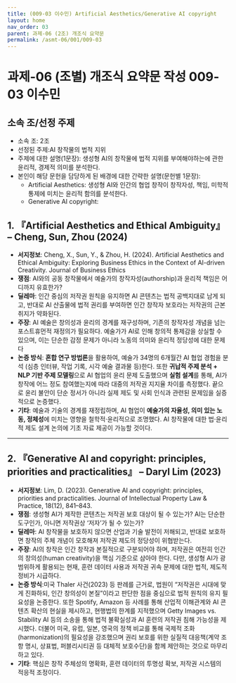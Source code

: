 ```yaml
---
title: (009-03 이수민) Artificial Aesthetics/Generative AI copyright
layout: home
nav_order: 03
parent: 과제-06 (2조) 개조식 요약문
permalink: /asmt-06/001/009-03
---
```


# 과제-06 (조별) 개조식 요약문 작성 009-03 이수민 

## 소속 조/선정 주제

- 소속 조: 2조
- 선정된 주제:AI 창작물의 법적 지위 
- 주제에 대한 설명(1문장):  생성형 AI의 창작물에 법적 지위를 부여해야하는에 관한 윤리적, 경제적 의미를 분석한다.
- 본인이 해당 문헌을 담당하게 된 배경에 대한 간략한 설명(문헌별 1문장):  
  - Artificial Aesthetics: 생성형 AI와 인간의 협업 창작이 창작자성, 책임, 미학적 통제에 미치는 윤리적 함의를 분석한다.
  - Generative AI copyright: 

## 1. 『Artificial Aesthetics and Ethical Ambiguity』 – Cheng, Sun, Zhou (2024)

- **서지정보**: Cheng, X., Sun, Y., & Zhou, H. (2024). Artificial Aesthetics and Ethical Ambiguity: Exploring Business Ethics in the Context of AI-driven Creativity. Journal of Business Ethics
- **쟁점**: AI와의 공동 창작물에서 예술가의 창작자성(authorship)과 윤리적 책임은 어디까지 유효한가?  
- **딜레마**: 인간 중심의 저작권 원칙을 유지하면 AI 콘텐츠는 법적 공백지대로 남게 되고, 반대로 AI 산출물에 법적 권리를 부여하면 인간 창작자 보호라는 저작권의 근본 취지가 약화된다.  
- **주장**: AI 예술은 창의성과 윤리의 경계를 재구성하며, 기존의 창작자성 개념을 넘는 포스트휴먼적 재정의가 필요하다.
예술가가 AI로 인해 창의적 통제감을 상실할 수 있으며, 이는 단순한 감정 문제가 아니라 노동의 의미와 윤리적 정당성에 대한 문제다  
- **논증 방식**: **혼합 연구 방법론**을 활용하여, 예술가 34명의 6개월간 AI 협업 경험을 분석 (심층 인터뷰, 작업 기록, 시각 예술 결과물 등)한다. 또한 **귀납적 주제 분석 + NLP 기반 주제 모델링**으로 AI 협업의 윤리 문제 도출했으며 **실험 설계**를 통해, AI가 창작에 어느 정도 참여했는지에 따라 대중의 저작권 지지율 차이를 측정했다. 끝으로 윤리 불안이 단순 정서가 아니라 실제 제도 및 사회 인식과 관련된 문제임을 실증적으로 논증했다. 
- **기타**: 예술과 기술의 경계를 재정립하며, AI 협업이 **예술가의 자율성, 의미 있는 노동, 정체성**에 미치는 영향을 철학적·윤리적으로 조명했다. AI 창작물에 대한 법·윤리적 제도 설계 논의에 기초 자료 제공이 가능할 것이다.
---

## 2. 『Generative AI and copyright: principles, priorities and practicalities』 – Daryl Lim (2023)

- **서지정보**: Lim, D. (2023). Generative AI and copyright: principles, priorities and practicalities. Journal of Intellectual Property Law & Practice, 18(12), 841–843.
- **쟁점**: 생성형 AI가 제작한 콘텐츠는 저작권 보호 대상이 될 수 있는가? AI는 단순한 도구인가, 아니면 저작권상 ‘저자’가 될 수 있는가? 
- **딜레마**: AI 창작물을 보호하지 않으면 산업과 기술 발전이 저해되고, 반대로 보호하면 창작의 주체 개념이 모호해져 저작권 제도의 정당성이 위협받는다. 
- **주장**: AI의 창작은 인간 창작과 본질적으로 구분되어야 하며, 저작권은 여전히 인간의 창의성(human creativity)을 핵심 기준으로 삼아야 한다. 다만, 생성형 AI가 광범위하게 활용되는 현재, 훈련 데이터 사용과 저작권 귀속 문제에 대한 법적, 제도적 정비가 시급하다. 
- **논증 방식**:미국 Thaler 사건(2023) 등 판례를 근거로, 법원이 “저작권은 시대에 맞게 진화하되, 인간 창의성이 본질”이라고 판단한 점을 중심으로 법적 원칙의 유지 필요성을 논증한다. 또한 Spotify, Amazon 등 사례를 통해 산업적 이해관계와 AI 콘텐츠 확산의 현실을 제시하고, 현행법의 한계를 지적했으며 Getty Images vs. Stability AI 등의 소송을 통해 법적 불확실성과 AI 훈련의 저작권 침해 가능성을 제시했다. 더불어 미국, 유럽, 일본, 영국의 정책 비교를 통해 국제적 조화(harmonization)의 필요성을 강조했으며 권리 보호를 위한 실질적 대응책(계약 조항 명시, 상표법, 퍼블리시티권 등 대체적 보호수단)을 함께 제안하는 것으로 마무리하고 있다.
- **기타**: 핵심은 창작 주체성의 명확화, 훈련 데이터의 투명성 확보, 저작권 시스템의 적응적 조정이다.


